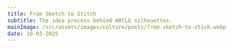 ```yaml
---
title: From Sketch to Stitch
subtitle: The idea process behind ARCLO silhouettes.
mainImage: /src/assets/images/culture/posts/from-sketch-to-stich.webp
date: 10-03-2025
---
```

